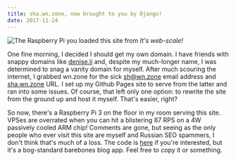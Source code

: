 ```yaml
---
title: sha.wn.zone, now brought to you by Django!
date: 2017-11-24
---
```


![The Raspberry Pi you loaded this site from](/static/img/web_scale.jpg)
*It's web-scale!*

One fine morning, I decided I should get my own domain. I have friends with snappy domains like [denise.li](http://denise.li) and, despite my much-longer name, I was determined to snag a vanity domain for myself. After much scouring the internet, I grabbed wn.zone for the sick sh@wn.zone email address and [sha.wn.zone](https://sha.wn.zone) URL. I set up my Github Pages site to serve from the latter and ran into some issues. Of course, that left only one option: to rewrite the site from the ground up and host it myself. That's easier, right?

So now, there's a Raspberry Pi 3 on the floor in my room serving this site. VPSes are overrated when you can hit a blistering 87 RPS on a 4W passively cooled ARM chip! Comments are gone, but seeing as the only people who ever visit this site are myself and Russian SEO spammers, I don't think that's much of a loss. The code is [here](https://github.com/karmeleon/blog) if you're interested, but it's a bog-standard barebones blog app. Feel free to copy it or something.